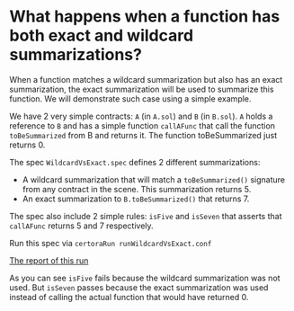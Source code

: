 # What happens when a function has both exact and wildcard summarizations?

When a function matches a wildcard summarization but also has an exact summarization, the exact summarization will be used to summarize
this function. We will demonstrate such case using a simple example.

We have 2 very simple contracts: `A` (in `A.sol`) and `B` (in `B.sol`).
`A` holds a reference to `B` and has a simple function `callAFunc` that call the function `toBeSummarized` from B and returns it.
The function toBeSummarized just returns 0.

The spec `WildcardVsExact.spec` defines 2 different summarizations:
* A wildcard summarization that will match a `toBeSummarized()` signature from any contract in the scene. This summarization returns 5.
* An exact summarization to `B.toBeSummarized()` that returns 7.

The spec also include 2 simple rules: `isFive` and `isSeven` that asserts that `callAFunc` returns 5 and 7 respectively.

Run this spec via
```certoraRun runWildcardVsExact.conf```

[The report of this run](https://prover.certora.com/output/15800/cbdf895a0130407e9997def721834bc3?anonymousKey=ae82616d3ac4a4b608bd41d5c6d1a6b0e1bbe836)

As you can see `isFive` fails because the wildcard summarization was not used. But `isSeven` passes because the exact summarization was used
instead of calling the actual function that would have returned 0.

